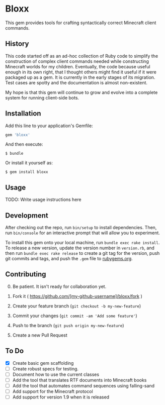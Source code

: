 # Bloxx

This gem provides tools for crafting syntactically correct Minecraft client
  commands.

## History

This code started off as an ad-hoc collection of Ruby code to simplify the construction
  of complex client commands needed while constructing Minecraft worlds for my children.
  Eventually, the code because useful enough in its own right, that I thought others might
  find it useful if it were packaged up as a gem. It is currently in the early stages of
  its migration. Test cases are spotty and the documentation is almost non-existent.
 
My hope is that this gem will continue to grow and evolve into a complete system for
 running client-side bots.

## Installation

Add this line to your application's Gemfile:

```ruby
gem 'bloxx'
```

And then execute:

    $ bundle

Or install it yourself as:

    $ gem install bloxx

## Usage

TODO: Write usage instructions here

## Development

After checking out the repo, run `bin/setup` to install dependencies. Then, run `bin/console` for an interactive prompt that will allow you to experiment.

To install this gem onto your local machine, run `bundle exec rake install`. To release a new version, update the version number in `version.rb`, and then run `bundle exec rake release` to create a git tag for the version, push git commits and tags, and push the `.gem` file to [rubygems.org](https://rubygems.org).

## Contributing

0. Be patient. It isn't ready for collaboration yet.

1. Fork it ( https://github.com/[my-github-username]/bloxx/fork )
2. Create your feature branch (`git checkout -b my-new-feature`)
3. Commit your changes (`git commit -am 'Add some feature'`)
4. Push to the branch (`git push origin my-new-feature`)
5. Create a new Pull Request

## To Do

- [x] Create basic gem scaffolding
- [ ] Create robust specs for testing.
- [ ] Document how to use the current classes
- [ ] Add the tool that translates RTF documents into Minecraft books
- [ ] Add the tool that automates command sequences using falling-sand
- [ ] Add support for the Minecraft protocol
- [ ] Add support for version 1.9 when it is released
